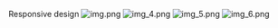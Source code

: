 Responsive design
![img.png](img.png)
![img_4.png](img_4.png)
![img_5.png](img_5.png)
![img_6.png](img_6.png)